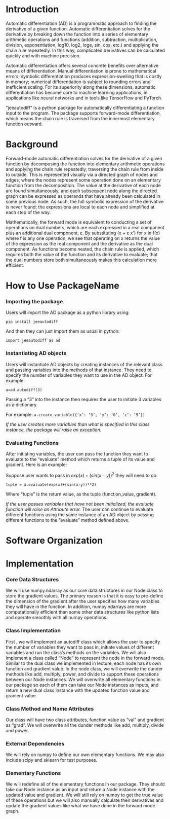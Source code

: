 # Introduction
Automatic differentiation (AD) is a programmatic approach to finding the derivative of a given function. Automatic differentiation solves for the derivative by breaking down the function into a series of elementary arithmetic operations and functions (addition, subtraction, multiplication, division, exponentiation, log10, log2, loge, sin, cos, etc.) and applying the chain rule repeatedly. In this way, complicated derivatives can be calculated quickly and with machine precision. 

Automatic differentiation offers several concrete benefits over alternative means of differentiation. Manual differentiation is prone to mathematical errors; symbolic differentiation produces expression-swelling that is costly in memory; numerical differentiation is subject to rounding errors and inefficient scaling. For its superiority along these dimensions, automatic differentiation has become core to machine learning applications, in applications like neural networks and in tools like TensorFlow and PyTorch.

"jeeautodiff" is a python package for automatically differentiating a function input to the program. The package supports forward-mode differentiation, which means the chain rule is traversed from the innermost elementary function outward.

# Background
Forward-mode automatic differentiation solves for the derivative of a given function by decomposing the function into elementary arithmetic operations and applying the chain rule repeatedly, traversing the chain rule from inside to outside. This is represented visually via a directed graph of nodes and edges, where the nodes represent some operation done on an elementary function from the decomposition. The value at the derivative of each node are found simultaneously, and each subsequent node along the directed graph can be expressed as operands that have already been calculated in some previous node. As such, the full symbolic expression of the derivative is never found; the expressions are local to each node and simplified at each step of the way.  
 
Mathematically, the forward mode is equivalent to conducting a set of operations on dual numbers, which are each expressed in a real component plus an additional dual component, ɛ. By substituting (x + ɛ x') for x in f(x) where f is any one operation, we see that operating on x returns the value of the expression as the real component and the derivative as the dual component. As functions become nested, the chain rule is applied, which requires both the value of the function and its derivative to evaluate; that the dual numbers store both simultaneously makes this calculation more efficient.

# How to Use PackageName
### Importing the package
Users will import the AD package as a python library using:

```pip install jeeautodiff```

And then they can just import them as usual in python:

```import jeeautodiff as ad```
### Instantiating AD objects
Users will instantiate AD objects by creating instances of the relevant class and passing variables into the methods of that instance. They need to specify the number of variables they want to use in the AD object. For example:

```a=ad.autodiff(3)```

Passing a “3” into the instance then requires the user to initiate 3 variables as a dictionary. 

For example:
```a.create_variable({‘x’: ‘3’, ‘y’: ‘0’, ‘z’: ‘5’})```

*If the user creates more variables than what is specified in this class instance, the package will raise an exception.*
### Evaluating Functions
After initiating variables, the user can pass the function they want to evaluate to the “evaluate” method which returns a tuple of its value and gradient. Here is an example:

Suppose user wants to pass in $exp(x)+(sin(x-y))^{2}$  they will need to do:

```tuple = a.evaluate(exp(x)+(sin(x-y))**2)```

Where “tuple” is the return value, as the tuple (function_value, gradient).

*If the user passes variables that have not been initialized, the evaluate function will raise an Attribute error.*
The user can continue to evaluate different functions using the same instance of an AD object by passing different functions to the “evaluate” method defined above.

# Software Organization

# Implementation
### Core Data Structures
We will use numpy.ndarray as our core data structures in our Node class to store the gradient values. The primary reason is that it is easy to pre-define the dimension of the gradient after the user specifies how many variables they will have in the function. In addition, numpy.ndarrays are more computationally efficient than some other data structures like python lists and operate smoothly with all numpy operations.
### Class Implementation
First , we will implement an autodiff class which allows the user to specify the number of variables they want to pass in, initiate values of different variables and run the class’s methods on the variables. We will also implement a class called “Node” to represent the node in the forward mode.
Similar to the dual class we implemented in lecture, each node has its own function and gradient value. In the node class, we will overwrite the dunder methods like add, multiply, power, and divide to support these operations between our Node instances. We will overwrite all elementary functions in our package so each of them can take our Node instances as inputs, and return a new dual class instance with the updated function value and gradient value.
### Class Method and Name Attributes
Our class will have two class attributes, function value as “val” and gradient as “grad”. We will overwrite all the dunder methods like add, multiply, divide and power.
### External Dependencies 
We will rely on numpy to define our own elementary functions. We may also include scipy and sklearn for test purposes.
### Elementary Functions
We will redefine all of the elementary functions in our package. They should take our Node instance as an input and return a Node instance with the updated value and gradient. We will still rely on numpy to get the true value of these operations but we will also manually calculate their derivatives and update the gradient values like what we have done in the forward mode graph.
